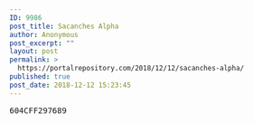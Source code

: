 ```yaml
---
ID: 9986
post_title: Sacanches Alpha
author: Anonymous
post_excerpt: ""
layout: post
permalink: >
  https://portalrepository.com/2018/12/12/sacanches-alpha/
published: true
post_date: 2018-12-12 15:23:45
---
```

<pre>604CFF297689</pre>